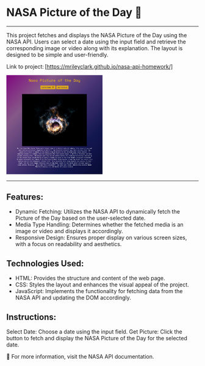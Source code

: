 # NASA Picture of the Day 🚀

****

This project fetches and displays the NASA Picture of the Day using the NASA API. Users can select a date using the input field and retrieve the corresponding image or video along with its explanation. The layout is designed to be simple and user-friendly.


Link to project: [https://mrileyclark.github.io/nasa-api-homework/]

<img src="https://github.com/mrileyclark/nasa-api-homework/blob/main/nasa-api.png" width="50%" height="30%">


****

## Features:

- Dynamic Fetching: Utilizes the NASA API to dynamically fetch the Picture of the Day based on the user-selected date.
- Media Type Handling: Determines whether the fetched media is an image or video and displays it accordingly.
- Responsive Design: Ensures proper display on various screen sizes, with a focus on readability and aesthetics.

  
## Technologies Used:

- HTML: Provides the structure and content of the web page.
- CSS: Styles the layout and enhances the visual appeal of the project.
- JavaScript: Implements the functionality for fetching data from the NASA API and updating the DOM accordingly.
  
## Instructions:

Select Date: Choose a date using the input field.
Get Picture: Click the button to fetch and display the NASA Picture of the Day for the selected date.


🚀 For more information, visit the NASA API documentation.



